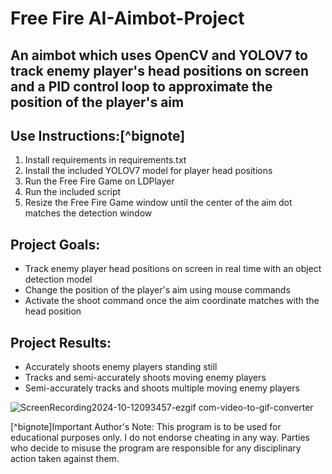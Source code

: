 # Free Fire AI-Aimbot-Project 

## An aimbot which uses OpenCV and YOLOV7 to track enemy player's head positions on screen and a PID control loop to approximate the position of the player's aim 

## Use Instructions:[^bignote]
1. Install requirements in requirements.txt 
2. Install the included YOLOV7 model for player head positions 
3. Run the Free Fire Game on LDPlayer  
4. Run the included script 
5. Resize the Free Fire Game window until the center of the aim dot matches the detection window 

## Project Goals: 
* Track enemy player head positions on screen in real time with an object detection model 
* Change the position of the player's aim using mouse commands 
* Activate the shoot command once the aim coordinate matches with the head position 

## Project Results: 
* Accurately shoots enemy players standing still 
* Tracks and semi-accurately shoots moving enemy players 
* Semi-accurately tracks and shoots multiple moving enemy players 

![ScreenRecording2024-10-12093457-ezgif com-video-to-gif-converter](https://github.com/user-attachments/assets/24b1877f-c067-417e-8e7c-c6905d1c13a5)

[^bignote]Important Author's Note: 
This program is to be used for educational purposes only. 
I do not endorse cheating in any way. 
Parties who decide to misuse the program are responsible for any disciplinary action taken against them. 
